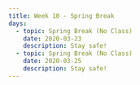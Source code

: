 ```yaml
---
title: Week 10 - Spring Break
days:
  - topic: Spring Break (No Class)
    date: 2020-03-23
    description: Stay safe!
  - topic: Spring Break (No Class)
    date: 2020-03-25
    description: Stay safe!
---
```

